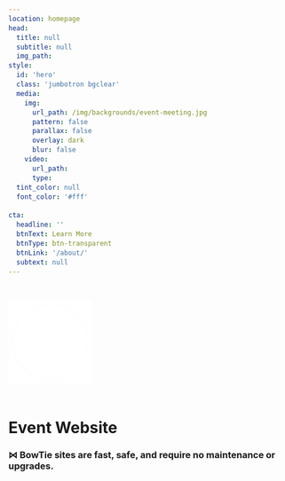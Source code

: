 ```yaml
---
location: homepage
head:
  title: null
  subtitle: null
  img_path:
style:
  id: 'hero'
  class: 'jumbotron bgclear'
  media:
    img:
      url_path: /img/backgrounds/event-meeting.jpg
      pattern: false
      parallax: false
      overlay: dark
      blur: false
    video:
      url_path:
      type:
  tint_color: null
  font_color: '#fff'

cta:
  headline: ''
  btnText: Learn More
  btnType: btn-transparent
  btnLink: '/about/'
  subtext: null
---
```


<img src="/img/bowtie-site-template-badge-w.png" style="width:150px;margin:30px auto 20px;">

# Event Website

### ⋈ BowTie sites are fast, safe, and require no maintenance or upgrades.

&nbsp;
